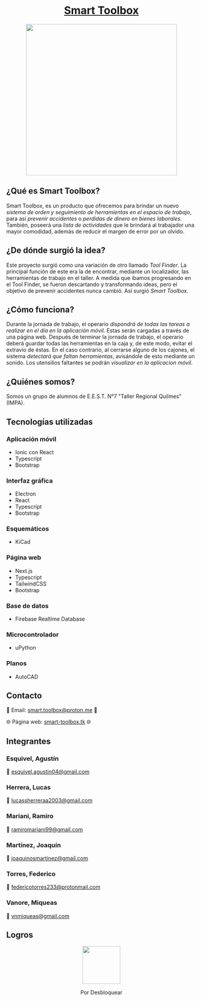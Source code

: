 <div align="center">

# [Smart Toolbox](https://www.smart-toolbox.tk/)

<img src="https://user-images.githubusercontent.com/80327788/190393898-d13cce88-e29e-45da-8dda-b5642c21e2eb.png" height="400" width="400" />

</div>

## ¿Qué es Smart Toolbox?

Smart Toolbox, es un producto que ofrecemos para brindar un nuevo _sistema de orden y seguimiento de herramientas en el espacio de trabajo_, para así _prevenir accidentes_ o _perdidas de dinero en bienes laborales_. También, poseerá una _lista de actividades_ que le brindará al trabajador una mayor comodidad, además de reducir el margen de error por un olvido.

## ¿De dónde surgió la idea?

Este proyecto surgió como una variación de otro llamado _Tool Finder_. La principal función de este era la de encontrar, mediante un localizador, las herramientas de trabajo en el taller. A medida que ibamos progresando en el Tool Finder, se fueron descartando y transformando ideas, pero el objetivo de prevenir accidentes nunca cambió. Así surgió _Smart Toolbox_.

## ¿Cómo funciona?

Durante la jornada de trabajo, el operario _dispondrá de todas las tareas a realizar en el día en la aplicación móvil_. Estas serán cargadas a través de una página web.
Después de terminar la jornada de trabajo, el operario deberá guardar todas las herramientas en la caja y, de este modo,  evitar el extravío de éstas. En el caso contrario, al cerrarse alguno de los cajones, el sistema _detectará que faltan herramientas_, avisándole de esto mediante un sonido. Los utensilios faltantes se podrán _visualizar en la aplicacion móvil_.

## ¿Quiénes somos?

Somos un grupo de alumnos de E.E.S.T. N°7 "Taller Regional Quilmes" (IMPA).

## Tecnologías utilizadas

### Aplicación móvil
* Ionic con React
* Typescript
* Bootstrap

### Interfaz gráfica
* Electron
* React
* Typescript
* Bootstrap

### Esquemáticos
* KiCad

### Página web
* Next.js
* Typescript
* TailwindCSS
* Bootstrap

### Base de datos
* Firebase Realtime Database

### Microcontrolador
* uPython

### Planos
* AutoCAD

## Contacto

:email: Email: smart.toolbox@proton.me :email:

:globe_with_meridians: Página web: [smart-toolbox.tk](https://www.smart-toolbox.tk/) :globe_with_meridians:

## Integrantes

### Esquivel, Agustín
📧 esquivel.agustin04@gmail.com

### Herrera, Lucas
📧 lucassherreraa2003@gmail.com

### Mariani, Ramiro
📧 ramiromariani99@gmail.com

### Martínez, Joaquín
📧 joaquinosmartinez@gmail.com

### Torres, Federico
📧 federicotorres233@protonmail.com

### Vanore, Miqueas 
📧 vnmiqueas@gmail.com

## Logros

<div align="center">

<img src="https://user-images.githubusercontent.com/80325042/173058773-10536f29-a62f-47c6-b096-5031df86fdc2.png" width="100"/>

Por Desbloquear

</div>
